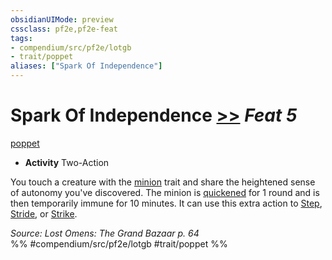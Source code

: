 ```yaml
---
obsidianUIMode: preview
cssclass: pf2e,pf2e-feat
tags:
- compendium/src/pf2e/lotgb
- trait/poppet
aliases: ["Spark Of Independence"]
---
```

# Spark Of Independence  [>>](../../Rules/core-rulebook/chapter-9-playing-the-game.md#Actions "Two-Action") *Feat 5*  
[poppet](../../Rules/traits/poppet-lotgb.md)  

- **Activity** Two-Action

You touch a creature with the [minion](../../Rules/traits/minion.md) trait and share the heightened sense of autonomy you've discovered. The minion is [quickened](../../Rules/conditions.md#Quickened) for 1 round and is then temporarily immune for 10 minutes. It can use this extra action to [Step](../../Rules/actions/step.md), [Stride](../../Rules/actions/stride.md), or [Strike](../../Rules/actions/strike.md).

*Source: Lost Omens: The Grand Bazaar p. 64*  
%% #compendium/src/pf2e/lotgb #trait/poppet %%